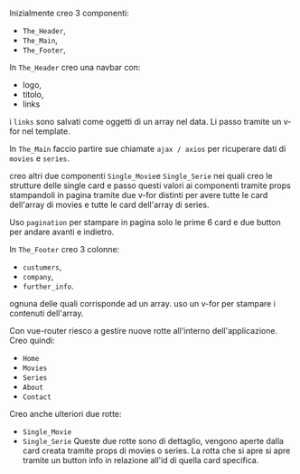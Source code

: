 Inizialmente creo 3 componenti:
- `The_Header`,
- `The_Main`,
- `The_Footer`,


In `The_Header` creo una navbar con:
- logo,
- titolo,
- links 

i `links` sono salvati come oggetti di un array nel data.
Li passo tramite un v-for nel template.




In `The_Main` 
faccio partire sue chiamate `ajax / axios` per ricuperare dati di `movies` e `series`.

creo altri due componenti `Single_Movie`e `Single_Serie` nei quali creo le strutture delle single card e passo questi valori ai componenti tramite props stampandoli in pagina tramite due v-for distinti per avere tutte le card dell'array di movies e tutte le card dell'array di series.

Uso `pagination` per stampare in pagina solo le prime 6 card e due button per andare avanti e indietro.




In `The_Footer` creo 3 colonne:
-  `custumers`,
-  `company`,
-  `further_info`.

ognuna delle quali corrisponde ad un array.
uso un v-for per stampare i contenuti dell'array.

Con vue-router riesco a gestire nuove rotte all'interno dell'applicazione.
Creo quindi:
- `Home`
- `Movies`
- `Series`
- `About`
- `Contact`

Creo anche ulteriori due rotte:
- `Single_Movie`
- `Single_Serie`
Queste due rotte sono di dettaglio, vengono aperte dalla card creata tramite props di movies o series.
La rotta che si apre si apre tramite un button info in relazione all'id di quella card specifica.


